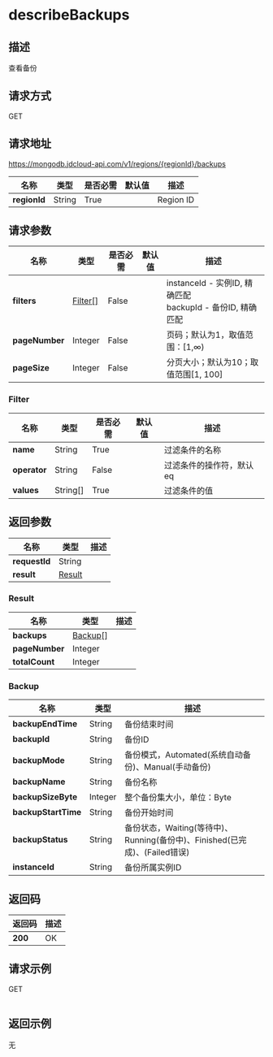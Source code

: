 # describeBackups


## 描述
查看备份

## 请求方式
GET

## 请求地址
https://mongodb.jdcloud-api.com/v1/regions/{regionId}/backups

|名称|类型|是否必需|默认值|描述|
|---|---|---|---|---|
|**regionId**|String|True||Region ID|

## 请求参数
|名称|类型|是否必需|默认值|描述|
|---|---|---|---|---|
|**filters**|[Filter[]](##Filter)|False||instanceId - 实例ID, 精确匹配<br>backupId - 备份ID, 精确匹配<br>|
|**pageNumber**|Integer|False||页码；默认为1，取值范围：[1,∞)|
|**pageSize**|Integer|False||分页大小；默认为10；取值范围[1, 100]|

### <a name="Filter">Filter</a>
|名称|类型|是否必需|默认值|描述|
|---|---|---|---|---|
|**name**|String|True||过滤条件的名称|
|**operator**|String|False||过滤条件的操作符，默认eq|
|**values**|String[]|True||过滤条件的值|

## 返回参数
|名称|类型|描述|
|---|---|---|
|**requestId**|String||
|**result**|[Result](##Result)||


### <a name="Result">Result</a>
|名称|类型|描述|
|---|---|---|
|**backups**|[Backup[]](##Backup)||
|**pageNumber**|Integer||
|**totalCount**|Integer||
### <a name="Backup">Backup</a>
|名称|类型|描述|
|---|---|---|
|**backupEndTime**|String|备份结束时间|
|**backupId**|String|备份ID|
|**backupMode**|String|备份模式，Automated(系统自动备份)、Manual(手动备份)|
|**backupName**|String|备份名称|
|**backupSizeByte**|Integer|整个备份集大小，单位：Byte|
|**backupStartTime**|String|备份开始时间|
|**backupStatus**|String|备份状态，Waiting(等待中)、Running(备份中)、Finished(已完成)、(Failed错误)|
|**instanceId**|String|备份所属实例ID|

## 返回码
|返回码|描述|
|---|---|
|**200**|OK|

## 请求示例
GET
```

```

## 返回示例
无
